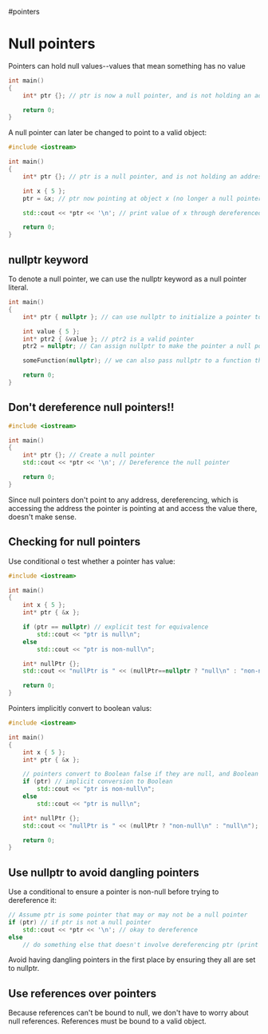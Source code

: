 #pointers 

# Null pointers

Pointers can hold null values--values that mean something has no value

```c++
int main()
{
    int* ptr {}; // ptr is now a null pointer, and is not holding an address

    return 0;
}
```

A null pointer can later be changed to point to a valid object:

```c++
#include <iostream>

int main()
{
    int* ptr {}; // ptr is a null pointer, and is not holding an address

    int x { 5 };
    ptr = &x; // ptr now pointing at object x (no longer a null pointer)

    std::cout << *ptr << '\n'; // print value of x through dereferenced ptr

    return 0;
}
```

## nullptr keyword

To denote a null pointer, we can use the nullptr keyword as a null pointer literal.

```c++
int main()
{
    int* ptr { nullptr }; // can use nullptr to initialize a pointer to be a null pointer

    int value { 5 };
    int* ptr2 { &value }; // ptr2 is a valid pointer
    ptr2 = nullptr; // Can assign nullptr to make the pointer a null pointer

    someFunction(nullptr); // we can also pass nullptr to a function that has a pointer parameter

    return 0;
}
```

## Don't dereference null pointers!!

```c++
#include <iostream>

int main()
{
    int* ptr {}; // Create a null pointer
    std::cout << *ptr << '\n'; // Dereference the null pointer

    return 0;
}
```

Since null pointers don't point to any address, dereferencing, which is accessing the address the pointer is pointing at and access the value there, doesn't make sense.

## Checking for null pointers

Use conditional o test whether a pointer has value:

```c++
#include <iostream>

int main()
{
    int x { 5 };
    int* ptr { &x };

    if (ptr == nullptr) // explicit test for equivalence
        std::cout << "ptr is null\n";
    else
        std::cout << "ptr is non-null\n";

    int* nullPtr {};
    std::cout << "nullPtr is " << (nullPtr==nullptr ? "null\n" : "non-null\n"); // explicit test for equivalence

    return 0;
}
```

Pointers implicitly convert to boolean valus:

```c++
#include <iostream>

int main()
{
    int x { 5 };
    int* ptr { &x };

    // pointers convert to Boolean false if they are null, and Boolean true if they are non-null
    if (ptr) // implicit conversion to Boolean
        std::cout << "ptr is non-null\n";
    else
        std::cout << "ptr is null\n";

    int* nullPtr {};
    std::cout << "nullPtr is " << (nullPtr ? "non-null\n" : "null\n"); // implicit conversion to Boolean

    return 0;
}
```

## Use nullptr to avoid dangling pointers

Use a conditional to ensure a pointer is non-null before trying to dereference it:

```c++
// Assume ptr is some pointer that may or may not be a null pointer
if (ptr) // if ptr is not a null pointer
    std::cout << *ptr << '\n'; // okay to dereference
else
    // do something else that doesn't involve dereferencing ptr (print an error message, do nothing at all, etc...)
```

Avoid having dangling pointers in the first place by ensuring they all are set to nullptr.

## Use references over pointers

Because references can't be bound to null, we don't have to worry about null references. References must be bound to a valid object.